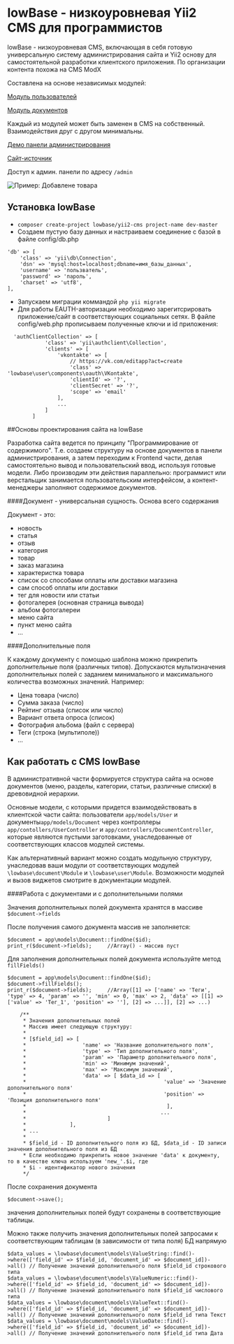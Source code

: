 lowBase - низкоуровневая Yii2 CMS для программистов
===================================================

lowBase - низкоуровневая CMS, включающая в себя готовую универсальную
систему администрирования сайта и Yii2 основу для самостоятельной разработки клиентского приложения. По организации контента похожа на CMS ModX

Составлена на основе независимых модулей:

[Модуль пользователей](https://github.com/lowbase/yii2-user "модуль пользователей")

[Модуль документов](https://github.com/lowbase/yii2-document "модуль документов")

Каждый из модулей может быть заменен в CMS на собственный. Взаимодействия друг с другом минимальны.

[Демо панели администрирования](http://demo.lowbase.ru/admin "демо панели")

[Сайт-источник](http://lowbase.ru "сайт-источник")  

Доступ к админ. панели по адресу `/admin`

![Пример: Добавлене товара](http://lowbase.ru/attaches/lb.jpg)


Установка lowBase
-----------------

* `composer create-project lowbase/yii2-cms project-name dev-master`
* Создаем пустую базу данных и настраиваем соединение с базой в файле config/db.php
```
'db' => [
    'class' => 'yii\db\Connection',
    'dsn' => 'mysql:host=localhost;dbname=имя_базы_данных',
    'username' => 'пользватель',
    'password' => 'пароль',
    'charset' => 'utf8',
],
```
* Запускаем миграции коммандой `php yii migrate`
* Для работы EAUTH-авторизации необходимо зарегитсрировать приложение/сайт в соответствующих социальных сетях.
В файле config/web.php прописываем полученные ключи и id приложения:
```
  'authClientCollection' => [
            'class' => 'yii\authclient\Collection',
            'clients' => [
                'vkontakte' => [
                    // https://vk.com/editapp?act=create
                    'class' => 'lowbase\user\components\oauth\VKontakte',
                    'clientId' => '?',
                    'clientSecret' => '?',
                    'scope' => 'email'
                ],
                ...
            ]
        ]
```

##Основы проектирования сайта на lowBase

Разработка сайта ведется по принципу "Программирование от содержимого". Т.е. создаем структуру на основе документов в панели администрирования, а затем переходим к Frontend части, делая самостоятельно вывод и пользовательский ввод, используя готовые модели. Либо производим эти действия параллельно: программист или верстальщик занимается пользовательским интерфейсом, а контент-менеджеры заполняют содержимое документов.

####Документ - универсальная сущность. Основа всего содержания

Документ - это:
* новость
* статья
* отзыв
* категория
* товар
* заказ магазина
* характеристка товара
* список со способами оплаты или доставки магазина
* сам способ оплаты или доставки
* тег для новости или статьи
* фотогалерея (основная страница вывода)
* альбом фотогалереи
* меню сайта
* пункт меню сайта
* ...

####Дополнительные поля

К каждому документу с помощью шаблона можно прикрепить дополнительные поля (различных типов). Допускаются мультизначения дополнительных полей с заданием минимального и максимального количества возможных значений.
Например:
* Цена товара (число)
* Сумма заказа (число)
* Рейтинг отзыва (список или число) 
* Вариант ответа опроса (список)
* Фотография альбома (файл с сервера)
* Теги (строка (мультиполе))
* ...

Как работать с CMS lowBase
--------------------------
В административной части формируется структура сайта на основе документов (меню, разделы, категории, статьи, различные списки) в древовидной иерархии.

Основные модели, с которыми придется взаимодействовать в клиентской части сайта: пользователи `app/models/User` и документы`app/models/Document` через контроллеры
`app/contollers/UserController` и `app/controllers/DocumentController`, которые являются пустыми заготовками, унаследованные
от соответствующих классов модулей системы.

Как альтернативный вариант можно создать модульную структуру, унаследовав ваши модули от соответствующих
модулей `\lowbase\document\Module` и `\lowbase\user\Module`. Возможности модулей и вызов виджетов смотрите в документации модулей.

####Работа с документами и с дополнительными полями

Значения дополнительных полей документа хранятся в массиве `$document->fields`

После получения самого документа массив не заполняется:

```
$document = app\models\Document::findOne($id);
print_r($document->fields);     //Array() - массив пуст
```

Для заполнения дополнительных полей документа используйте метод `fillFields()`

```
$document = app\models\Document::findOne($id);
$document->fillFields();
print_r($document->fields);     //Array([1] => ['name' => 'Теги', 'type' => 4, 'param' => '', 'min' => 0, 'max' => 2, 'data' => [[1] => ['value' => 'Тег_1', 'position' => ''], [2] => ...]], [2] => ...)

    /**
     * Значения дополнительных полей
     * Массив имеет следующую структуру:
     *
     * [$field_id] => [
     *                  'name' => 'Название дополнительного поля',
     *                  'type' => 'Тип дополнительного поля',
     *                  'param' => 'Параметр дополнительного поля',
     *                  'min' => 'Минимум значений',
     *                  'max' => 'Максимум значений',
     *                  'data' => [ $data_id => [
     *                                            'value' => 'Значение дополнительного поля'
     *                                            'position' => 'Позиция дополнительного поля'
     *                                             ],
     *                                           ...
     *                          ]
     *              ],
     * ...
     *
     * $field_id - ID дополнительного поля из БД, $data_id - ID записи значения дополнительного поля из БД
     * Если необходимо прикрепить новое значение 'data' к документу, то в качестве ключа используем 'new_'.$i, где
     * $i - идентификатор нового значения
     */
```
После сохранения документа
```
$document->save();
```
значения дополнительных полей будут сохранены в соответствующие таблицы.

Можно также получить значения дополнительных полей запросами к соответствующим таблицам (в зависимости от типа поля) БД напрямую

```
$data_values = \lowbase\document\models\ValueString::find()->where(['field_id' => $field_id, 'document_id' => $document_id])->all() // Получение значений дополнительного поля $field_id строкового типа
$data_values = \lowbase\document\models\ValueNumeric::find()->where(['field_id' => $field_id, 'document_id' => $document_id])->all() // Получение значений дополнительного поля $field_id числового типа
$data_values = \lowbase\document\models\ValueText::find()->where(['field_id' => $field_id, 'document_id' => $document_id])->all() // Получение значений дополнительного поля $field_id типа Текст
$data_values = \lowbase\document\models\ValueDate::find()->where(['field_id' => $field_id, 'document_id' => $document_id])->all() // Получение значений дополнительного поля $field_id типа Дата
```


